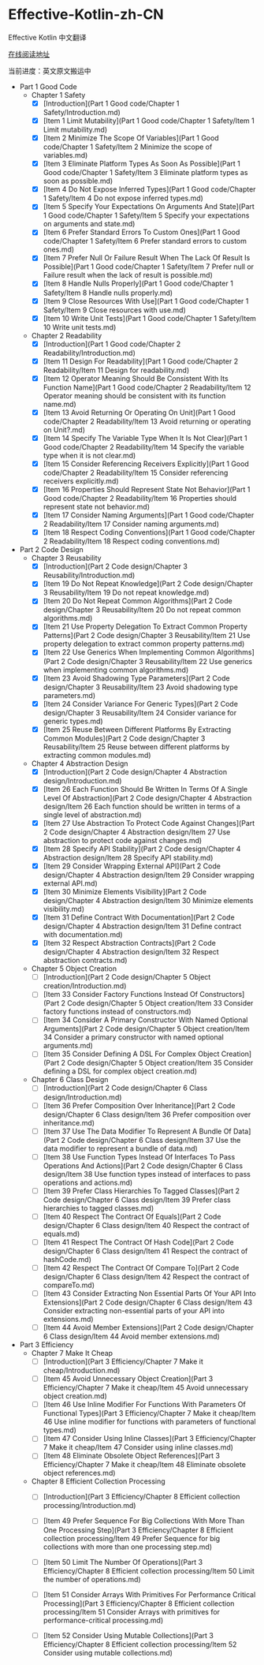 # Effective-Kotlin-zh-CN

Effective Kotlin 中文翻译

[在线阅读地址](https://maxzmeng.github.io/Effective-Kotlin-zh-CN/index.html)

当前进度：英文原文搬运中

- Part 1 Good Code
    - Chapter 1 Safety
        - [x] [Introduction](Part 1 Good code/Chapter 1 Safety/Introduction.md)
        - [x] [Item 1 Limit Mutability](Part 1 Good code/Chapter 1 Safety/Item 1 Limit mutability.md)
        - [x] [Item 2 Minimize The Scope Of Variables](Part 1 Good code/Chapter 1 Safety/Item 2 Minimize the scope of variables.md)
        - [x] [Item 3 Eliminate Platform Types As Soon As Possible](Part 1 Good code/Chapter 1 Safety/Item 3 Eliminate platform types as soon as possible.md)
        - [x] [Item 4 Do Not Expose Inferred Types](Part 1 Good code/Chapter 1 Safety/Item 4 Do not expose inferred types.md)
        - [x] [Item 5 Specify Your Expectations On Arguments And State](Part 1 Good code/Chapter 1 Safety/Item 5 Specify your expectations on arguments and state.md)
        - [x] [Item 6 Prefer Standard Errors To Custom Ones](Part 1 Good code/Chapter 1 Safety/Item 6 Prefer standard errors to custom ones.md)
        - [x] [Item 7 Prefer Null Or Failure Result When The Lack Of Result Is Possible](Part 1 Good code/Chapter 1 Safety/Item 7 Prefer null or Failure result when the lack of result is possible.md)
        - [x] [Item 8 Handle Nulls Properly](Part 1 Good code/Chapter 1 Safety/Item 8 Handle nulls properly.md)
        - [x] [Item 9 Close Resources With Use](Part 1 Good code/Chapter 1 Safety/Item 9 Close resources with use.md)
        - [x] [Item 10 Write Unit Tests](Part 1 Good code/Chapter 1 Safety/Item 10 Write unit tests.md)
    - Chapter 2 Readability
        - [x] [Introduction](Part 1 Good code/Chapter 2 Readability/Introduction.md)
        - [x] [Item 11 Design For Readability](Part 1 Good code/Chapter 2 Readability/Item 11 Design for readability.md)
        - [x] [Item 12 Operator Meaning Should Be Consistent With Its Function Name](Part 1 Good code/Chapter 2 Readability/Item 12 Operator meaning should be consistent with its function name.md)
        - [x] [Item 13 Avoid Returning Or Operating On Unit](Part 1 Good code/Chapter 2 Readability/Item 13 Avoid returning or operating on Unit?.md)
        - [x] [Item 14 Specify The Variable Type When It Is Not Clear](Part 1 Good code/Chapter 2 Readability/Item 14 Specify the variable type when it is not clear.md)
        - [x] [Item 15 Consider Referencing Receivers Explicitly](Part 1 Good code/Chapter 2 Readability/Item 15 Consider referencing receivers explicitly.md)
        - [x] [Item 16 Properties Should Represent State Not Behavior](Part 1 Good code/Chapter 2 Readability/Item 16 Properties should represent state not behavior.md)
        - [x] [Item 17 Consider Naming Arguments](Part 1 Good code/Chapter 2 Readability/Item 17 Consider naming arguments.md)
        - [x] [Item 18 Respect Coding Conventions](Part 1 Good code/Chapter 2 Readability/Item 18 Respect coding conventions.md)
- Part 2 Code Design
    - Chapter 3 Reusability
        - [x] [Introduction](Part 2 Code design/Chapter 3 Reusability/Introduction.md)
        - [x] [Item 19 Do Not Repeat Knowledge](Part 2 Code design/Chapter 3 Reusability/Item 19 Do not repeat knowledge.md)
        - [x] [Item 20 Do Not Repeat Common Algorithms](Part 2 Code design/Chapter 3 Reusability/Item 20 Do not repeat common algorithms.md)
        - [x] [Item 21 Use Property Delegation To Extract Common Property Patterns](Part 2 Code design/Chapter 3 Reusability/Item 21 Use property delegation to extract common property patterns.md)
        - [x] [Item 22 Use Generics When Implementing Common Algorithms](Part 2 Code design/Chapter 3 Reusability/Item 22 Use generics when implementing common algorithms.md)
        - [x] [Item 23 Avoid Shadowing Type Parameters](Part 2 Code design/Chapter 3 Reusability/Item 23 Avoid shadowing type parameters.md)
        - [x] [Item 24 Consider Variance For Generic Types](Part 2 Code design/Chapter 3 Reusability/Item 24 Consider variance for generic types.md)
        - [x] [Item 25 Reuse Between Different Platforms By Extracting Common Modules](Part 2 Code design/Chapter 3 Reusability/Item 25 Reuse between different platforms by extracting common modules.md)
    - Chapter 4 Abstraction Design
        - [x] [Introduction](Part 2 Code design/Chapter 4 Abstraction design/Introduction.md)
        - [x] [Item 26 Each Function Should Be Written In Terms Of A Single Level Of Abstraction](Part 2 Code design/Chapter 4 Abstraction design/Item 26 Each function should be written in terms of a single level of abstraction.md)
        - [x] [Item 27 Use Abstraction To Protect Code Against Changes](Part 2 Code design/Chapter 4 Abstraction design/Item 27 Use abstraction to protect code against changes.md)
        - [x] [Item 28 Specify API Stability](Part 2 Code design/Chapter 4 Abstraction design/Item 28 Specify API stability.md)
        - [x] [Item 29 Consider Wrapping External API](Part 2 Code design/Chapter 4 Abstraction design/Item 29 Consider wrapping external API.md)
        - [x] [Item 30 Minimize Elements Visibility](Part 2 Code design/Chapter 4 Abstraction design/Item 30 Minimize elements visibility.md)
        - [x] [Item 31 Define Contract With Documentation](Part 2 Code design/Chapter 4 Abstraction design/Item 31 Define contract with documentation.md)
        - [x] [Item 32 Respect Abstraction Contracts](Part 2 Code design/Chapter 4 Abstraction design/Item 32 Respect abstraction contracts.md)
    - Chapter 5 Object Creation
        - [ ] [Introduction](Part 2 Code design/Chapter 5 Object creation/Introduction.md)
        - [ ] [Item 33 Consider Factory Functions Instead Of Constructors](Part 2 Code design/Chapter 5 Object creation/Item 33 Consider factory functions instead of constructors.md)
        - [ ] [Item 34 Consider A Primary Constructor With Named Optional Arguments](Part 2 Code design/Chapter 5 Object creation/Item 34 Consider a primary constructor with named optional arguments.md)
        - [ ] [Item 35 Consider Defining A DSL For Complex Object Creation](Part 2 Code design/Chapter 5 Object creation/Item 35 Consider defining a DSL for complex object creation.md)
    - Chapter 6 Class Design
        - [ ] [Introduction](Part 2 Code design/Chapter 6 Class design/Introduction.md)
        - [ ] [Item 36 Prefer Composition Over Inheritance](Part 2 Code design/Chapter 6 Class design/Item 36 Prefer composition over inheritance.md)
        - [ ] [Item 37 Use The Data Modifier To Represent A Bundle Of Data](Part 2 Code design/Chapter 6 Class design/Item 37 Use the data modifier to represent a bundle of data.md)
        - [ ] [Item 38 Use Function Types Instead Of Interfaces To Pass Operations And Actions](Part 2 Code design/Chapter 6 Class design/Item 38 Use function types instead of interfaces to pass operations and actions.md)
        - [ ] [Item 39 Prefer Class Hierarchies To Tagged Classes](Part 2 Code design/Chapter 6 Class design/Item 39 Prefer class hierarchies to tagged classes.md)
        - [ ] [Item 40 Respect The Contract Of Equals](Part 2 Code design/Chapter 6 Class design/Item 40 Respect the contract of  equals.md)
        - [ ] [Item 41 Respect The Contract Of Hash Code](Part 2 Code design/Chapter 6 Class design/Item 41 Respect the contract of  hashCode.md)
        - [ ] [Item 42 Respect The Contract Of Compare To](Part 2 Code design/Chapter 6 Class design/Item 42 Respect the contract of compareTo.md)
        - [ ] [Item 43 Consider Extracting Non Essential Parts Of Your API Into Extensions](Part 2 Code design/Chapter 6 Class design/Item 43 Consider extracting non-essential parts of your API into extensions.md)
        - [ ] [Item 44 Avoid Member Extensions](Part 2 Code design/Chapter 6 Class design/Item 44 Avoid member extensions.md)
- Part 3 Efficiency
    - Chapter 7 Make It Cheap
        - [ ] [Introduction](Part 3 Efficiency/Chapter 7 Make it cheap/Introduction.md)
        - [ ] [Item 45 Avoid Unnecessary Object Creation](Part 3 Efficiency/Chapter 7 Make it cheap/Item 45 Avoid unnecessary object creation.md)
        - [ ] [Item 46 Use Inline Modifier For Functions With Parameters Of Functional Types](Part 3 Efficiency/Chapter 7 Make it cheap/Item 46 Use inline modifier for functions with parameters of functional types.md)
        - [ ] [Item 47 Consider Using Inline Classes](Part 3 Efficiency/Chapter 7 Make it cheap/Item 47 Consider using inline classes.md)
        - [ ] [Item 48 Eliminate Obsolete Object References](Part 3 Efficiency/Chapter 7 Make it cheap/Item 48 Eliminate obsolete object references.md)
    - Chapter 8 Efficient Collection Processing
        - [ ] [Introduction](Part 3 Efficiency/Chapter 8 Efficient collection processing/Introduction.md)
        - [ ] [Item 49 Prefer Sequence For Big Collections With More Than One Processing Step](Part 3 Efficiency/Chapter 8 Efficient collection processing/Item 49 Prefer Sequence for big collections with more than one processing step.md)
        - [ ] [Item 50 Limit The Number Of Operations](Part 3 Efficiency/Chapter 8 Efficient collection processing/Item 50 Limit the number of operations.md)
        - [ ] [Item 51 Consider Arrays With Primitives For Performance Critical Processing](Part 3 Efficiency/Chapter 8 Efficient collection processing/Item 51 Consider Arrays with primitives for performance-critical processing.md)
        - [ ] [Item 52 Consider Using Mutable Collections](Part 3 Efficiency/Chapter 8 Efficient collection processing/Item 52 Consider using mutable collections.md)

